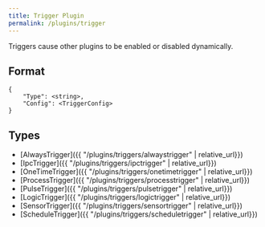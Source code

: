 ```yaml
---
title: Trigger Plugin
permalink: /plugins/trigger
---
```


Triggers cause other plugins to be enabled or disabled dynamically.

## Format

~~~
{
    "Type": <string>,
    "Config": <TriggerConfig>
}
~~~

## Types

* [AlwaysTrigger]({{ "/plugins/triggers/alwaystrigger" | relative_url}})
* [IpcTrigger]({{ "/plugins/triggers/ipctrigger" | relative_url}})
* [OneTimeTrigger]({{ "/plugins/triggers/onetimetrigger" | relative_url}})
* [ProcessTrigger]({{ "/plugins/triggers/processtrigger" | relative_url}})
* [PulseTrigger]({{ "/plugins/triggers/pulsetrigger" | relative_url}})
* [LogicTrigger]({{ "/plugins/triggers/logictrigger" | relative_url}})
* [SensorTrigger]({{ "/plugins/triggers/sensortrigger" | relative_url}})
* [ScheduleTrigger]({{ "/plugins/triggers/scheduletrigger" | relative_url}})